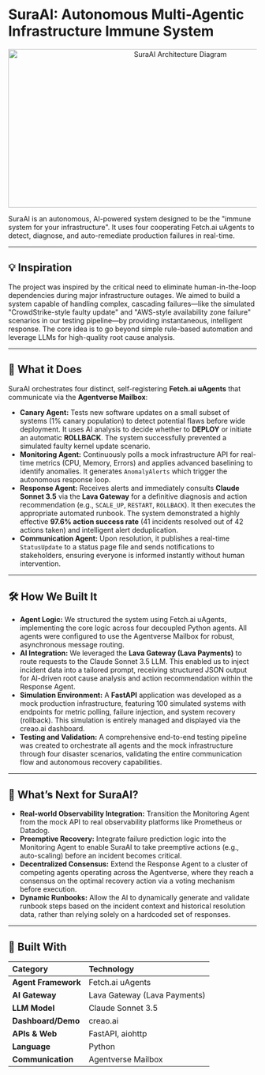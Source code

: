 # SuraAI: Autonomous Multi-Agentic Infrastructure Immune System

<p align="center">
<img width="682" height="321" alt="SuraAI Architecture Diagram" src="https://github.com/user-attachments/assets/b6d14e91-1990-4c1e-9777-516c8a212280" />
</p>

SuraAI is an autonomous, AI-powered system designed to be the "immune system for your infrastructure". It uses four cooperating Fetch.ai uAgents to detect, diagnose, and auto-remediate production failures in real-time.

***

## 💡 Inspiration

The project was inspired by the critical need to eliminate human-in-the-loop dependencies during major infrastructure outages. We aimed to build a system capable of handling complex, cascading failures—like the simulated "CrowdStrike-style faulty update" and "AWS-style availability zone failure" scenarios in our testing pipeline—by providing instantaneous, intelligent response. The core idea is to go beyond simple rule-based automation and leverage LLMs for high-quality root cause analysis.

***

## 🤖 What it Does

SuraAI orchestrates four distinct, self-registering **Fetch.ai uAgents** that communicate via the **Agentverse Mailbox**:

* **Canary Agent:** Tests new software updates on a small subset of systems (1% canary population) to detect potential flaws before wide deployment. It uses AI analysis to decide whether to **DEPLOY** or initiate an automatic **ROLLBACK**. The system successfully prevented a simulated faulty kernel update scenario.
* **Monitoring Agent:** Continuously polls a mock infrastructure API for real-time metrics (CPU, Memory, Errors) and applies advanced baselining to identify anomalies. It generates `AnomalyAlerts` which trigger the autonomous response loop.
* **Response Agent:** Receives alerts and immediately consults **Claude Sonnet 3.5** via the **Lava Gateway** for a definitive diagnosis and action recommendation (e.g., `SCALE_UP`, `RESTART`, `ROLLBACK`). It then executes the appropriate automated runbook. The system demonstrated a highly effective **97.6% action success rate** (41 incidents resolved out of 42 actions taken) and intelligent alert deduplication.
* **Communication Agent:** Upon resolution, it publishes a real-time `StatusUpdate` to a status page file and sends notifications to stakeholders, ensuring everyone is informed instantly without human intervention.

***

## 🛠️ How We Built It

* **Agent Logic:** We structured the system using Fetch.ai uAgents, implementing the core logic across four decoupled Python agents. All agents were configured to use the Agentverse Mailbox for robust, asynchronous message routing.
* **AI Integration:** We leveraged the **Lava Gateway (Lava Payments)** to route requests to the Claude Sonnet 3.5 LLM. This enabled us to inject incident data into a tailored prompt, receiving structured JSON output for AI-driven root cause analysis and action recommendation within the Response Agent.
* **Simulation Environment:** A **FastAPI** application was developed as a mock production infrastructure, featuring 100 simulated systems with endpoints for metric polling, failure injection, and system recovery (rollback). This simulation is entirely managed and displayed via the creao.ai dashboard.
* **Testing and Validation:** A comprehensive end-to-end testing pipeline was created to orchestrate all agents and the mock infrastructure through four disaster scenarios, validating the entire communication flow and autonomous recovery capabilities.

***

## 🔭 What’s Next for SuraAI?

* **Real-world Observability Integration:** Transition the Monitoring Agent from the mock API to real observability platforms like Prometheus or Datadog.
* **Preemptive Recovery:** Integrate failure prediction logic into the Monitoring Agent to enable SuraAI to take preemptive actions (e.g., auto-scaling) before an incident becomes critical.
* **Decentralized Consensus:** Extend the Response Agent to a cluster of competing agents operating across the Agentverse, where they reach a consensus on the optimal recovery action via a voting mechanism before execution.
* **Dynamic Runbooks:** Allow the AI to dynamically generate and validate runbook steps based on the incident context and historical resolution data, rather than relying solely on a hardcoded set of responses.

***

## 🔗 Built With

| Category | Technology |
| :--- | :--- |
| **Agent Framework** | Fetch.ai uAgents |
| **AI Gateway** | Lava Gateway (Lava Payments) |
| **LLM Model** | Claude Sonnet 3.5 |
| **Dashboard/Demo** | creao.ai |
| **APIs & Web** | FastAPI, aiohttp |
| **Language** | Python |
| **Communication** | Agentverse Mailbox |

